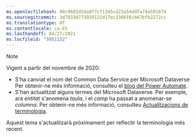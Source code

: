 ```yaml
---
ms.openlocfilehash: 80c9682d54a0f7cf1345cd23a54ddfa74a501674
ms.sourcegitcommit: 3d78338773929121d17ec3386f6cb67bfb2272cc
ms.translationtype: HT
ms.contentlocale: ca-ES
ms.lasthandoff: 04/27/2021
ms.locfileid: "5951152"
---
```

> [!NOTE]
> Vigent a partir del novembre de 2020:
>
> - S'ha canviat el nom del Common Data Service per Microsoft Dataverse Per obtenir-ne més informació, consulteu el [blog del Power Automate](https://aka.ms/PAuAppBlog).
> - S'han actualitzat alguns termes del Microsoft Dataverse. Per exemple, ara *entitat* s'anomena *taula*, i el *camp* ha passat a anomenar-se *columna*. Per obtenir-ne més informació, consulteu [Actualitzacions de terminologia](/powerapps/maker/data-platform/data-platform-intro).
>
> Aquest tema s'actualitzarà pròximament per reflectir la terminologia més recent.